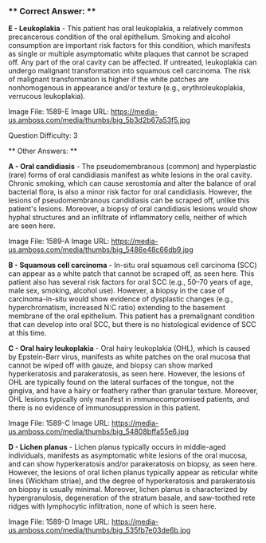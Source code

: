 ### ** Correct Answer: **

**E - Leukoplakia** - This patient has oral leukoplakia, a relatively common precancerous condition of the oral epithelium. Smoking and alcohol consumption are important risk factors for this condition, which manifests as single or multiple asymptomatic white plaques that cannot be scraped off. Any part of the oral cavity can be affected. If untreated, leukoplakia can undergo malignant transformation into squamous cell carcinoma. The risk of malignant transformation is higher if the white patches are nonhomogenous in appearance and/or texture (e.g., erythroleukoplakia, verrucous leukoplakia).

Image File: 1589-E
Image URL: https://media-us.amboss.com/media/thumbs/big_5b3d2b67a53f5.jpg

Question Difficulty: 3

** Other Answers: **

**A - Oral candidiasis** - The pseudomembranous (common) and hyperplastic (rare) forms of oral candidiasis manifest as white lesions in the oral cavity. Chronic smoking, which can cause xerostomia and alter the balance of oral bacterial flora, is also a minor risk factor for oral candidiasis. However, the lesions of pseudomembranous candidiasis can be scraped off, unlike this patient's lesions. Moreover, a biopsy of oral candidiasis lesions would show hyphal structures and an infiltrate of inflammatory cells, neither of which are seen here.

Image File: 1589-A
Image URL: https://media-us.amboss.com/media/thumbs/big_5486e48c66db9.jpg

**B - Squamous cell carcinoma** - In-situ oral squamous cell carcinoma (SCC) can appear as a white patch that cannot be scraped off, as seen here. This patient also has several risk factors for oral SCC (e.g., 50–70 years of age, male sex, smoking, alcohol use). However, a biopsy in the case of carcinoma-in-situ would show evidence of dysplastic changes (e.g., hyperchromatism, increased N:C ratio) extending to the basement membrane of the oral epithelium. This patient has a premalignant condition that can develop into oral SCC, but there is no histological evidence of SCC at this time.

**C - Oral hairy leukoplakia** - Oral hairy leukoplakia (OHL), which is caused by Epstein-Barr virus, manifests as white patches on the oral mucosa that cannot be wiped off with gauze, and biopsy can show marked hyperkeratosis and parakeratosis, as seen here. However, the lesions of OHL are typically found on the lateral surfaces of the tongue, not the gingiva, and have a hairy or feathery rather than granular texture. Moreover, OHL lesions typically only manifest in immunocompromised patients, and there is no evidence of immunosuppression in this patient.

Image File: 1589-C
Image URL: https://media-us.amboss.com/media/thumbs/big_54808bffa55e6.jpg

**D - Lichen planus** - Lichen planus typically occurs in middle-aged individuals, manifests as asymptomatic white lesions of the oral mucosa, and can show hyperkeratosis and/or parakeratosis on biopsy, as seen here. However, the lesions of oral lichen planus typically appear as reticular white lines (Wickham striae), and the degree of hyperkeratosis and parakeratosis on biopsy is usually minimal. Moreover, lichen planus is characterized by hypergranulosis, degeneration of the stratum basale, and saw-toothed rete ridges with lymphocytic infiltration, none of which is seen here.

Image File: 1589-D
Image URL: https://media-us.amboss.com/media/thumbs/big_535fb7e03de6b.jpg

